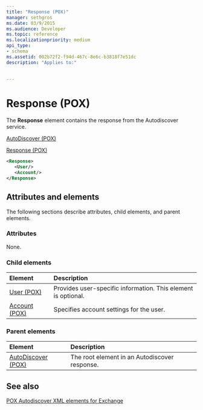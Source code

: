 ```yaml
---
title: "Response (POX)"
manager: sethgros
ms.date: 03/9/2015
ms.audience: Developer
ms.topic: reference
ms.localizationpriority: medium
api_type:
- schema
ms.assetid: 002b72f2-f94d-467c-8e6c-b3818f7e51dc
description: "Applies to:"
 
 
---
```


# Response (POX)


  
The **Response** element contains the response from the Autodiscover service. 
  
[AutoDiscover (POX)](autodiscover-pox.md)
  
[Response (POX)](response-pox.md)
  
```xml
<Response>
   <User/>
   <Account/>
</Response>
```

## Attributes and elements

The following sections describe attributes, child elements, and parent elements.
  
### Attributes

None.
  
### Child elements

|**Element**|**Description**|
|:-----|:-----|
|[User (POX)](user-pox.md) <br/> |Provides user-specific information. This element is optional.  <br/> |
|[Account (POX)](account-pox.md) <br/> |Specifies account settings for the user.  <br/> |
   
### Parent elements

|**Element**|**Description**|
|:-----|:-----|
|[AutoDiscover (POX)](autodiscover-pox.md) <br/> |The root element in an Autodiscover response.  <br/> |
   
## See also



[POX Autodiscover XML elements for Exchange](pox-autodiscover-xml-elements-for-exchange.md)

